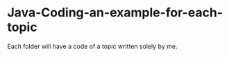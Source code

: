 # Java-Coding-an-example-for-each-topic
Each folder will have a code of a topic written solely by me.
